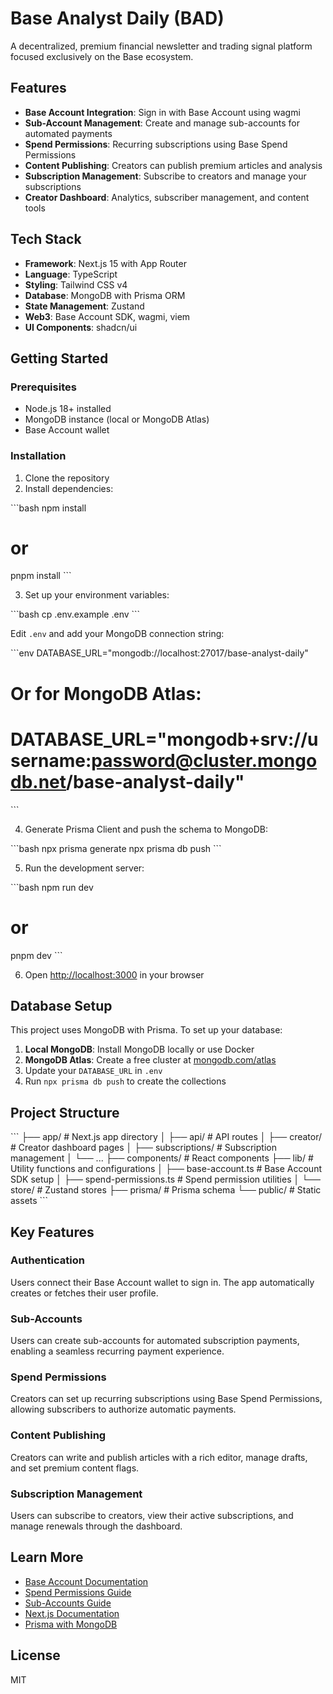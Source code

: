 # Base Analyst Daily (BAD)

A decentralized, premium financial newsletter and trading signal platform focused exclusively on the Base ecosystem.

## Features

- **Base Account Integration**: Sign in with Base Account using wagmi
- **Sub-Account Management**: Create and manage sub-accounts for automated payments
- **Spend Permissions**: Recurring subscriptions using Base Spend Permissions
- **Content Publishing**: Creators can publish premium articles and analysis
- **Subscription Management**: Subscribe to creators and manage your subscriptions
- **Creator Dashboard**: Analytics, subscriber management, and content tools

## Tech Stack

- **Framework**: Next.js 15 with App Router
- **Language**: TypeScript
- **Styling**: Tailwind CSS v4
- **Database**: MongoDB with Prisma ORM
- **State Management**: Zustand
- **Web3**: Base Account SDK, wagmi, viem
- **UI Components**: shadcn/ui

## Getting Started

### Prerequisites

- Node.js 18+ installed
- MongoDB instance (local or MongoDB Atlas)
- Base Account wallet

### Installation

1. Clone the repository
2. Install dependencies:

\`\`\`bash
npm install
# or
pnpm install
\`\`\`

3. Set up your environment variables:

\`\`\`bash
cp .env.example .env
\`\`\`

Edit `.env` and add your MongoDB connection string:

\`\`\`env
DATABASE_URL="mongodb://localhost:27017/base-analyst-daily"
# Or for MongoDB Atlas:
# DATABASE_URL="mongodb+srv://username:password@cluster.mongodb.net/base-analyst-daily"
\`\`\`

4. Generate Prisma Client and push the schema to MongoDB:

\`\`\`bash
npx prisma generate
npx prisma db push
\`\`\`

5. Run the development server:

\`\`\`bash
npm run dev
# or
pnpm dev
\`\`\`

6. Open [http://localhost:3000](http://localhost:3000) in your browser

## Database Setup

This project uses MongoDB with Prisma. To set up your database:

1. **Local MongoDB**: Install MongoDB locally or use Docker
2. **MongoDB Atlas**: Create a free cluster at [mongodb.com/atlas](https://www.mongodb.com/atlas)
3. Update your `DATABASE_URL` in `.env`
4. Run `npx prisma db push` to create the collections

## Project Structure

\`\`\`
├── app/                    # Next.js app directory
│   ├── api/               # API routes
│   ├── creator/           # Creator dashboard pages
│   ├── subscriptions/     # Subscription management
│   └── ...
├── components/            # React components
├── lib/                   # Utility functions and configurations
│   ├── base-account.ts   # Base Account SDK setup
│   ├── spend-permissions.ts # Spend permission utilities
│   └── store/            # Zustand stores
├── prisma/               # Prisma schema
└── public/               # Static assets
\`\`\`

## Key Features

### Authentication
Users connect their Base Account wallet to sign in. The app automatically creates or fetches their user profile.

### Sub-Accounts
Users can create sub-accounts for automated subscription payments, enabling a seamless recurring payment experience.

### Spend Permissions
Creators can set up recurring subscriptions using Base Spend Permissions, allowing subscribers to authorize automatic payments.

### Content Publishing
Creators can write and publish articles with a rich editor, manage drafts, and set premium content flags.

### Subscription Management
Users can subscribe to creators, view their active subscriptions, and manage renewals through the dashboard.

## Learn More

- [Base Account Documentation](https://docs.base.org/base-account)
- [Spend Permissions Guide](https://docs.base.org/base-account/improve-ux/spend-permissions)
- [Sub-Accounts Guide](https://docs.base.org/base-account/improve-ux/sub-accounts)
- [Next.js Documentation](https://nextjs.org/docs)
- [Prisma with MongoDB](https://www.prisma.io/docs/concepts/database-connectors/mongodb)

## License

MIT
